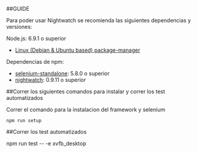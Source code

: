 ##GUIDE

Para poder usar Nightwatch se recomienda las siguientes dependencias y versiones:

Node.js: 6.9.1 o superior
  * [Linux (Debian & Ubuntu based) package-manager](https://nodejs.org/en/download/package-manager/#debian-and-ubuntu-based-linux-distributions)

Dependencias de npm:
  * [selenium-standalone](https://www.npmjs.com/package/selenium-standalone): 5.8.0 o superior
  * [nightwatch](https://www.npmjs.com/package/nightwatch): 0.9.11 o superior

##Correr los siguientes comandos para instalar y correr los test automatizados

Correr el comando para la instalacion del framework y selenium
```
npm run setup

```

##Correr los test automatizados

npm run test -- -e xvfb_desktop
